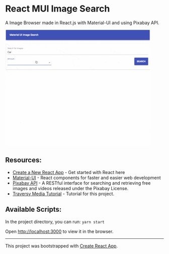 # React MUI Image Search

A Image Browser made in React.js with Material-UI and using Pixabay API.

![working](https://github.com/amogh-w/React-MUI-Image-Search/blob/master/media/working.gif)

## Resources:

- [Create a New React App](https://reactjs.org/docs/create-a-new-react-app.html) - Get started with React here
- [Material-UI](https://material-ui.com/) - React components for faster and easier web development
- [Pixabay API](https://pixabay.com/api/docs/) - A RESTful interface for searching and retrieving free images and videos released under the Pixabay License.
- [Traversy Media Tutorial](https://www.youtube.com/watch?v=dzOrUmK4Qyw) - Tutorial for this project.

## Available Scripts:

In the project directory, you can run: `yarn start`

Open [http://localhost:3000](http://localhost:3000) to view it in the browser.

---

This project was bootstrapped with [Create React App](https://github.com/facebook/create-react-app).
